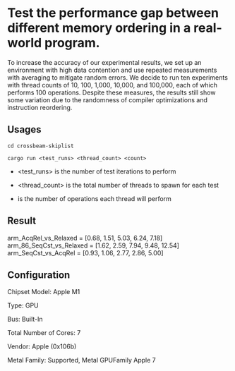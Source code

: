 # Test the performance gap between different memory ordering in a real-world program.

To increase the accuracy of our experimental results, we set up an environment with high data contention and use repeated measurements with averaging to mitigate random errors. We decide to run ten experiments with thread counts of 10, 100, 1,000, 10,000, and 100,000, each of which performs 100 operations. Despite these measures, the results still show some variation due to the randomness of compiler optimizations and instruction reordering.

## Usages

```cd crossbeam-skiplist```

```cargo run <test_runs> <thread_count> <count>```

* <test_runs> is the number of test iterations to perform

* <thread_count> is the total number of threads to spawn for each test

* <count> is the number of operations each thread will perform


## Result

arm_AcqRel_vs_Relaxed = [0.68, 1.51, 5.03, 6.24, 7.18]
arm_86_SeqCst_vs_Relaxed = [1.62, 2.59, 7.94, 9.48, 12.54]
arm_SeqCst_vs_AcqRel = [0.93, 1.06, 2.77, 2.86, 5.00]


## Configuration

Chipset Model: Apple M1

Type: GPU

Bus: Built-In

Total Number of Cores: 7

Vendor: Apple (0x106b)

Metal Family: Supported, Metal GPUFamily Apple 7
